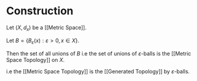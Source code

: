 # Construction

Let $(X, d_{x})$ be a [[Metric Space]].

Let $B = \left\{ B_{\varepsilon}(x) : \varepsilon >0, x \in X \right\}$.

Then the set of all unions of $B$ i.e the set of unions of $\varepsilon$-balls is the [[Metric Space Topology]] on $X$.

i.e the [[Metric Space Topology]] is the [[Generated Topology]] by $\varepsilon$-balls.

